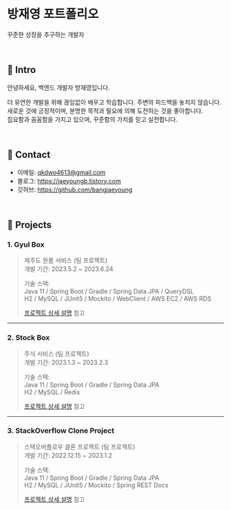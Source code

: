 # 방재영 포트폴리오
꾸준한 성장을 추구하는 개발자

</br>

## :pushpin: Intro
안녕하세요, 백엔드 개발자 방재영입니다.

더 유연한 개발을 위해 끊임없이 배우고 학습합니다. 주변의 피드백을 놓치지 않습니다.   
새로운 것에 긍정적이며, 분명한 목적과 필요에 의해 도전하는 것을 좋아합니다.   
집요함과 꼼꼼함을 가지고 있으며, 꾸준함의 가치를 믿고 실천합니다.

</br>

## :pushpin: Contact
- 이메일: qkdwo4613@gmail.com
- 블로그: https://jaeyoungb.tistory.com
- 깃허브: https://github.com/bangjaeyoung

</br>

## :pushpin: Projects
### 1. Gyul Box
>제주도 원룸 서비스  (팀 프로젝트)  
>개발 기간: 2023.5.2 ~ 2023.6.24  
>  
>기술 스택:  
>Java 11 / Spring Boot / Gradle / Spring Data JPA / QueryDSL  
>H2 / MySQL / JUnit5 / Mockito / WebClient / AWS EC2 / AWS RDS   
>  
>[프로젝트 상세 설명](https://github.com/bangjaeyoung/gyul-box) 참고

---

### 2. Stock Box
>주식 서비스  (팀 프로젝트)  
>개발 기간: 2023.1.3 ~ 2023.2.3  
>  
>기술 스택:  
>Java 11 / Spring Boot / Gradle / Spring Data JPA  
>H2 / MySQL / Redis
>  
>[프로젝트 상세 설명](https://github.com/bangjaeyoung/stock-box) 참고

---

### 3. StackOverflow Clone Project
>스택오버플로우 클론 프로젝트  (팀 프로젝트)  
>개발 기간: 2022.12.15 ~ 2023.1.2  
>  
>기술 스택:  
>Java 11 / Spring Boot / Gradle / Spring Data JPA   
>H2 / MySQL / JUnit5 / Mockito / Spring REST Docs  
>  
>[프로젝트 상세 설명](https://github.com/codestates-seb/seb41_pre_017) 참고
